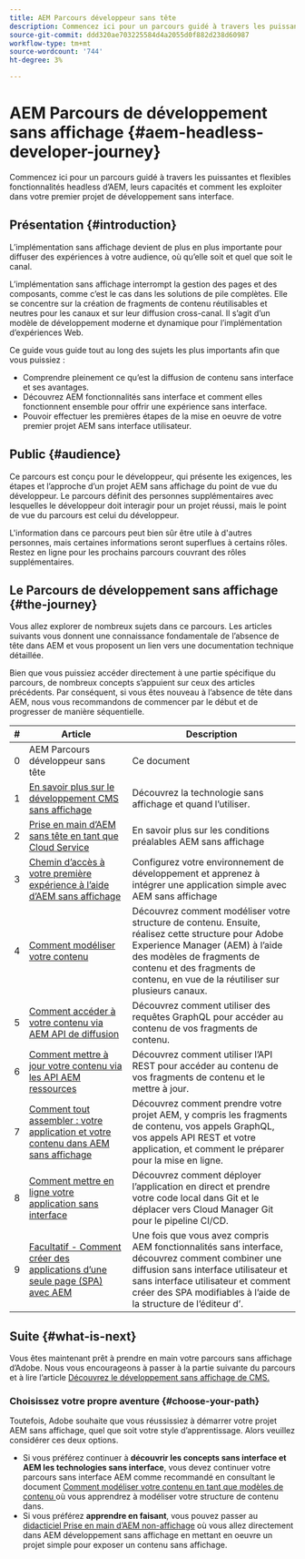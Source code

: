 ```yaml
---
title: AEM Parcours développeur sans tête
description: Commencez ici pour un parcours guidé à travers les puissantes et flexibles fonctionnalités headless d’AEM, leurs capacités et comment les exploiter dans votre premier projet de développement.
source-git-commit: ddd320ae703225584d4a2055d0f882d238d60987
workflow-type: tm+mt
source-wordcount: '744'
ht-degree: 3%

---
```



# AEM Parcours de développement sans affichage {#aem-headless-developer-journey}

Commencez ici pour un parcours guidé à travers les puissantes et flexibles fonctionnalités headless d’AEM, leurs capacités et comment les exploiter dans votre premier projet de développement sans interface.

## Présentation {#introduction}

L’implémentation sans affichage devient de plus en plus importante pour diffuser des expériences à votre audience, où qu’elle soit et quel que soit le canal.

L’implémentation sans affichage interrompt la gestion des pages et des composants, comme c’est le cas dans les solutions de pile complètes. Elle se concentre sur la création de fragments de contenu réutilisables et neutres pour les canaux et sur leur diffusion cross-canal. Il s’agit d’un modèle de développement moderne et dynamique pour l’implémentation d’expériences Web.

Ce guide vous guide tout au long des sujets les plus importants afin que vous puissiez :

* Comprendre pleinement ce qu’est la diffusion de contenu sans interface et ses avantages.
* Découvrez AEM fonctionnalités sans interface et comment elles fonctionnent ensemble pour offrir une expérience sans interface.
* Pouvoir effectuer les premières étapes de la mise en oeuvre de votre premier projet AEM sans interface utilisateur.

## Public {#audience}

Ce parcours est conçu pour le développeur, qui présente les exigences, les étapes et l’approche d’un projet AEM sans affichage du point de vue du développeur. Le parcours définit des personnes supplémentaires avec lesquelles le développeur doit interagir pour un projet réussi, mais le point de vue du parcours est celui du développeur.

L&#39;information dans ce parcours peut bien sûr être utile à d&#39;autres personnes, mais certaines informations seront superflues à certains rôles. Restez en ligne pour les prochains parcours couvrant des rôles supplémentaires.

## Le Parcours de développement sans affichage {#the-journey}

Vous allez explorer de nombreux sujets dans ce parcours. Les articles suivants vous donnent une connaissance fondamentale de l’absence de tête dans AEM et vous proposent un lien vers une documentation technique détaillée.

Bien que vous puissiez accéder directement à une partie spécifique du parcours, de nombreux concepts s’appuient sur ceux des articles précédents. Par conséquent, si vous êtes nouveau à l’absence de tête dans AEM, nous vous recommandons de commencer par le début et de progresser de manière séquentielle.

| # | Article | Description |
|---|---|---|
| 0 | AEM Parcours développeur sans tête | Ce document |
| 1 | [En savoir plus sur le développement CMS sans affichage](learn-about.md) | Découvrez la technologie sans affichage et quand l’utiliser. |
| 2 | [Prise en main d’AEM sans tête en tant que Cloud Service](getting-started.md) | En savoir plus sur les conditions préalables AEM sans affichage |
| 3 | [Chemin d’accès à votre première expérience à l’aide d’AEM sans affichage](path-to-first-experience.md) | Configurez votre environnement de développement et apprenez à intégrer une application simple avec AEM sans affichage |
| 4 | [Comment modéliser votre contenu](model-your-content.md) | Découvrez comment modéliser votre structure de contenu. Ensuite, réalisez cette structure pour Adobe Experience Manager (AEM) à l’aide des modèles de fragments de contenu et des fragments de contenu, en vue de la réutiliser sur plusieurs canaux. |
| 5 | [Comment accéder à votre contenu via AEM API de diffusion](access-your-content.md) | Découvrez comment utiliser des requêtes GraphQL pour accéder au contenu de vos fragments de contenu. |
| 6 | [Comment mettre à jour votre contenu via les API AEM ressources](update-your-content.md) | Découvrez comment utiliser l’API REST pour accéder au contenu de vos fragments de contenu et le mettre à jour. |
| 7 | [Comment tout assembler : votre application et votre contenu dans AEM sans affichage](put-it-all-together.md) | Découvrez comment prendre votre projet AEM, y compris les fragments de contenu, vos appels GraphQL, vos appels API REST et votre application, et comment le préparer pour la mise en ligne. |
| 8 | [Comment mettre en ligne votre application sans interface](go-live.md) | Découvrez comment déployer l’application en direct et prendre votre code local dans Git et le déplacer vers Cloud Manager Git pour le pipeline CI/CD. |
| 9 | [Facultatif - Comment créer des applications d’une seule page (SPA) avec AEM](create-spa.md) | Une fois que vous avez compris AEM fonctionnalités sans interface, découvrez comment combiner une diffusion sans interface utilisateur et sans interface utilisateur et comment créer des SPA modifiables à l’aide de la structure de l’éditeur d’. |

## Suite {#what-is-next}

Vous êtes maintenant prêt à prendre en main votre parcours sans affichage d’Adobe. Nous vous encourageons à passer à la partie suivante du parcours et à lire l’article [Découvrez le développement sans affichage de CMS.](learn-about.md)

### Choisissez votre propre aventure {#choose-your-path}

Toutefois, Adobe souhaite que vous réussissiez à démarrer votre projet AEM sans affichage, quel que soit votre style d’apprentissage. Alors veuillez considérer ces deux options.

* Si vous préférez continuer à **découvrir les concepts sans interface et AEM les technologies sans interface**, vous devez continuer votre parcours sans interface AEM comme recommandé en consultant le document [Comment modéliser votre contenu en tant que modèles de contenu ](model-your-content.md) où vous apprendrez à modéliser votre structure de contenu dans.
* Si vous préférez **apprendre en faisant**, vous pouvez passer au [didacticiel Prise en main d’AEM non-affichage](https://experienceleague.adobe.com/docs/experience-manager-learn/getting-started-with-aem-headless/graphql/multi-step/overview.html) où vous allez directement dans AEM développement sans affichage en mettant en oeuvre un projet simple pour exposer un contenu sans affichage.

